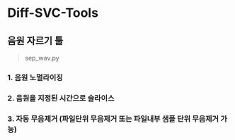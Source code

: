 # Diff-SVC-Tools

## 음원 자르기 툴

> sep_wav.py

### 1. 음원 노멀라이징
### 2. 음원을 지정된 시간으로 슬라이스
### 3. 자동 무음제거 (파일단위 무음제거 또는 파일내부 샘플 단위 무음제거 가능)
